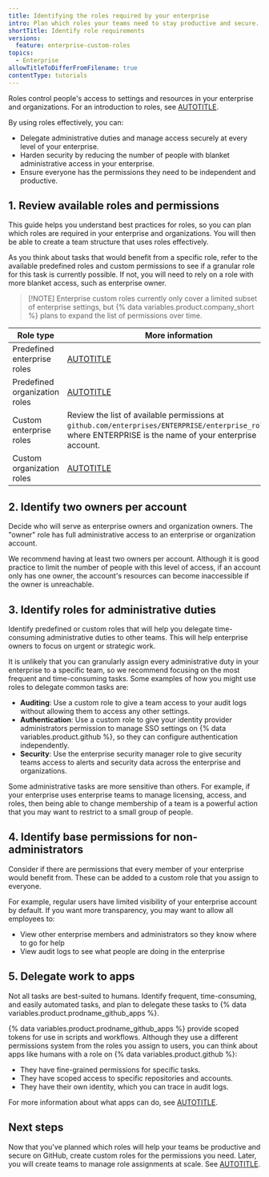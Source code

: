 ```yaml
---
title: Identifying the roles required by your enterprise
intro: Plan which roles your teams need to stay productive and secure.
shortTitle: Identify role requirements
versions:
  feature: enterprise-custom-roles
topics:
  - Enterprise
allowTitleToDifferFromFilename: true
contentType: tutorials
---
```


Roles control people's access to settings and resources in your enterprise and organizations. For an introduction to roles, see [AUTOTITLE](/admin/concepts/enterprise-fundamentals/roles-in-an-enterprise).

By using roles effectively, you can:

* Delegate administrative duties and manage access securely at every level of your enterprise.
* Harden security by reducing the number of people with blanket administrative access in your enterprise.
* Ensure everyone has the permissions they need to be independent and productive.

## 1. Review available roles and permissions

This guide helps you understand best practices for roles, so you can plan which roles are required in your enterprise and organizations. You will then be able to create a team structure that uses roles effectively.

As you think about tasks that would benefit from a specific role, refer to the available predefined roles and custom permissions to see if a granular role for this task is currently possible. If not, you will need to rely on a role with more blanket access, such as enterprise owner.

>[!NOTE] Enterprise custom roles currently only cover a limited subset of enterprise settings, but {% data variables.product.company_short %} plans to expand the list of permissions over time.

| Role type | More information |
| --------- | ---------------- |
| Predefined enterprise roles | [AUTOTITLE](/admin/managing-accounts-and-repositories/managing-users-in-your-enterprise/abilities-of-roles) |
| Predefined organization roles | [AUTOTITLE](/organizations/managing-peoples-access-to-your-organization-with-roles/roles-in-an-organization)
| Custom enterprise roles | Review the list of available permissions at `github.com/enterprises/ENTERPRISE/enterprise_roles/new`, where ENTERPRISE is the name of your enterprise account. |
| Custom organization roles | [AUTOTITLE](/organizations/managing-peoples-access-to-your-organization-with-roles/about-custom-organization-roles) |

## 2. Identify two owners per account

Decide who will serve as enterprise owners and organization owners. The "owner" role has full administrative access to an enterprise or organization account.

We recommend having at least two owners per account. Although it is good practice to limit the number of people with this level of access, if an account only has one owner, the account's resources can become inaccessible if the owner is unreachable.

## 3. Identify roles for administrative duties

Identify predefined or custom roles that will help you delegate time-consuming administrative duties to other teams. This will help enterprise owners to focus on urgent or strategic work.

It is unlikely that you can granularly assign every administrative duty in your enterprise to a specific team, so we recommend focusing on the most frequent and time-consuming tasks. Some examples of how you might use roles to delegate common tasks are:

* **Auditing**: Use a custom role to give a team access to your audit logs without allowing them to access any other settings.
* **Authentication**: Use a custom role to give your identity provider administrators permission to manage SSO settings on {% data variables.product.github %}, so they can configure authentication independently.
* **Security**: Use the enterprise security manager role to give security teams access to alerts and security data across the enterprise and organizations.

Some administrative tasks are more sensitive than others. For example, if your enterprise uses enterprise teams to manage licensing, access, and roles, then being able to change membership of a team is a powerful action that you may want to restrict to a small group of people.

## 4. Identify base permissions for non-administrators

Consider if there are permissions that every member of your enterprise would benefit from. These can be added to a custom role that you assign to everyone.

For example, regular users have limited visibility of your enterprise account by default. If you want more transparency, you may want to allow all employees to:

* View other enterprise members and administrators so they know where to go for help
* View audit logs to see what people are doing in the enterprise

## 5. Delegate work to apps

Not all tasks are best-suited to humans. Identify frequent, time-consuming, and easily automated tasks, and plan to delegate these tasks to {% data variables.product.prodname_github_apps %}.

{% data variables.product.prodname_github_apps %} provide scoped tokens for use in scripts and workflows. Although they use a different permissions system from the roles you assign to users, you can think about apps like humans with a role on {% data variables.product.github %}:

* They have fine-grained permissions for specific tasks.
* They have scoped access to specific repositories and accounts.
* They have their own identity, which you can trace in audit logs.

For more information about what apps can do, see [AUTOTITLE](/apps/creating-github-apps/about-creating-github-apps/about-creating-github-apps#understanding-what-type-of-github-app-to-build).

## Next steps

Now that you've planned which roles will help your teams be productive and secure on GitHub, create custom roles for the permissions you need. Later, you will create teams to manage role assignments at scale. See [AUTOTITLE](/admin/managing-accounts-and-repositories/managing-roles-in-your-enterprise/create-custom-roles).
